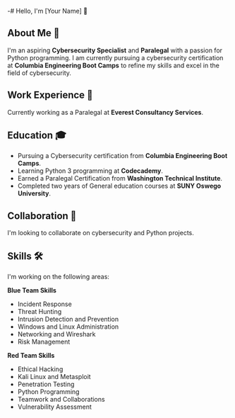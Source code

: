 -# Hello, I'm [Your Name] 👋

## About Me 🚀
I'm an aspiring **Cybersecurity Specialist** and **Paralegal** with a passion for Python programming. I am currently pursuing a cybersecurity certification at **Columbia Engineering Boot Camps** to refine my skills and excel in the field of cybersecurity.

## Work Experience 🏢
Currently working as a Paralegal at **Everest Consultancy Services**.

## Education 🎓
- Pursuing a Cybersecurity certification from **Columbia Engineering Boot Camps**.
- Learning Python 3 programming at **Codecademy**.
- Earned a Paralegal Certification from **Washington Technical Institute**.
- Completed two years of General education courses at **SUNY Oswego University**.

## Collaboration 🤝
I'm looking to collaborate on cybersecurity and Python projects.

## Skills 🛠️
I'm working on the following areas:

**Blue Team Skills**
- Incident Response
- Threat Hunting
- Intrusion Detection and Prevention
- Windows and Linux Administration
- Networking and Wireshark
- Risk Management

**Red Team Skills**
- Ethical Hacking
- Kali Linux and Metasploit
- Penetration Testing
- Python Programming
- Teamwork and Collaborations
- Vulnerability Assessment
